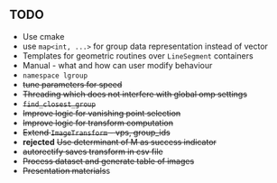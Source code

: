 ## TODO
* Use cmake
* use `map<int, ...>` for group data representation instead of vector
* Templates for geometric routines over `LineSegment` containers
* Manual - what and how can user modify behaviour
* `namespace lgroup`
* ~~tune parameters for speed~~
* ~~Threading which does not interfere with global omp settings~~
* ~~`find_closest_group`~~
* ~~Improve logic for vanishing point selection~~
* ~~Improve logic for transform computation~~
* ~~Extend `ImageTransform` - vps, group_ids~~
* **rejected** ~~Use determinant of M as success indicator~~
* ~~autorectify saves transform in csv file~~
* ~~Process dataset and generate table of images~~
* ~~Presentation materials~~s